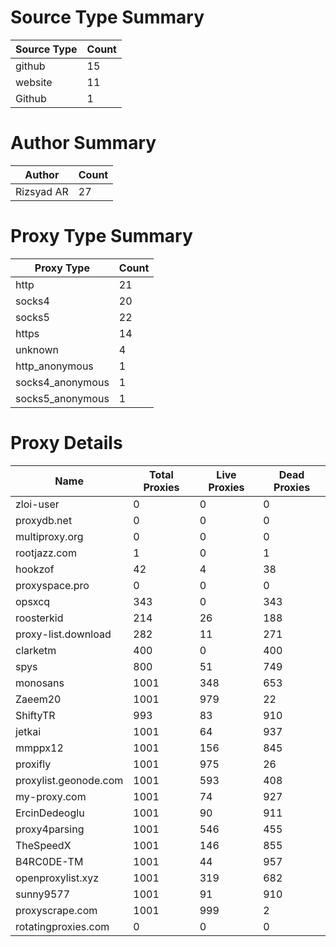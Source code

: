 # Source Type Summary

| Source Type | Count |
|-------------|-------|
| github | 15 |
| website | 11 |
| Github | 1 |


# Author Summary

| Author | Count |
|--------|-------|
| Rizsyad AR | 27 |


# Proxy Type Summary

| Proxy Type | Count |
|------------|-------|
| http | 21 |
| socks4 | 20 |
| socks5 | 22 |
| https | 14 |
| unknown | 4 |
| http_anonymous | 1 |
| socks4_anonymous | 1 |
| socks5_anonymous | 1 |


# Proxy Details

| Name | Total Proxies | Live Proxies | Dead Proxies |
|------|---------------|--------------|---------------|
| zloi-user | 0 | 0 | 0 |
| proxydb.net | 0 | 0 | 0 |
| multiproxy.org | 0 | 0 | 0 |
| rootjazz.com | 1 | 0 | 1 |
| hookzof | 42 | 4 | 38 |
| proxyspace.pro | 0 | 0 | 0 |
| opsxcq | 343 | 0 | 343 |
| roosterkid | 214 | 26 | 188 |
| proxy-list.download | 282 | 11 | 271 |
| clarketm | 400 | 0 | 400 |
| spys | 800 | 51 | 749 |
| monosans | 1001 | 348 | 653 |
| Zaeem20 | 1001 | 979 | 22 |
| ShiftyTR | 993 | 83 | 910 |
| jetkai | 1001 | 64 | 937 |
| mmppx12 | 1001 | 156 | 845 |
| proxifly | 1001 | 975 | 26 |
| proxylist.geonode.com | 1001 | 593 | 408 |
| my-proxy.com | 1001 | 74 | 927 |
| ErcinDedeoglu | 1001 | 90 | 911 |
| proxy4parsing | 1001 | 546 | 455 |
| TheSpeedX | 1001 | 146 | 855 |
| B4RC0DE-TM | 1001 | 44 | 957 |
| openproxylist.xyz | 1001 | 319 | 682 |
| sunny9577 | 1001 | 91 | 910 |
| proxyscrape.com | 1001 | 999 | 2 |
| rotatingproxies.com | 0 | 0 | 0 |
